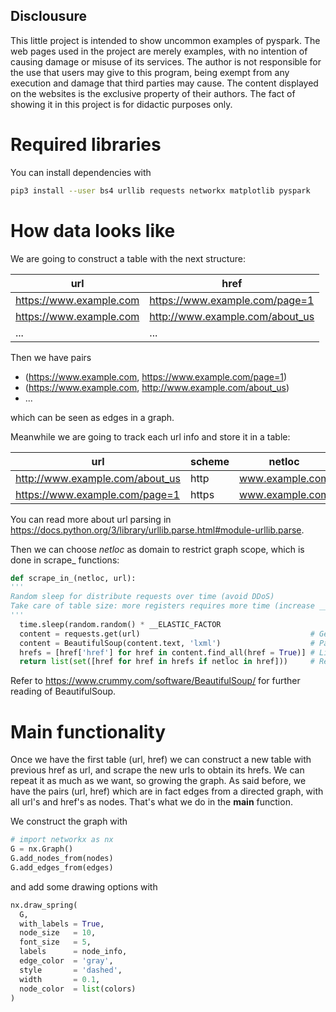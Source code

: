 ## Disclousure
This little project is intended to show uncommon examples of pyspark.
The web pages used in the project are merely examples, 
with no intention of causing damage or misuse of its services. 
The author is not responsible for the use that users may give to this program, 
being exempt from any execution and damage that third parties may cause.
The content displayed on the websites is the exclusive property of their authors. 
The fact of showing it in this project is for didactic purposes only.

# Required libraries

You can install dependencies with 

```bash
pip3 install --user bs4 urllib requests networkx matplotlib pyspark
```

# How data looks like

We are going to construct a table with the next structure:

url | href
----|-----
https://www.example.com | https://www.example.com/page=1
https://www.example.com | http://www.example.com/about_us
...             | ...

Then we have pairs 
* (https://www.example.com, https://www.example.com/page=1)
* (https://www.example.com, http://www.example.com/about_us)
* ...

which can be seen as edges in a graph.

Meanwhile we are going to track each url info and store it in a table:

url | scheme | netloc | path | parameters | query | fragment
----|--------|--------|------|------------|-------|---------
http://www.example.com/about_us | http | www.example.com | /about_us | | | 
https://www.example.com/page=1 | https | www.example.com | /page=1 | | |

You can read more about url parsing in https://docs.python.org/3/library/urllib.parse.html#module-urllib.parse.

Then we can choose *netloc* as domain to restrict graph scope, which is  done in scrape_ functions:
```python
def scrape_in_(netloc, url):
'''
Random sleep for distribute requests over time (avoid DDoS)
Take care of table size: more registers requires more time (increase __ELASTIC_FACTOR)
'''
  time.sleep(random.random() * __ELASTIC_FACTOR
  content = requests.get(url)                                      # Get html code from url
  content = BeautifulSoup(content.text, 'lxml')                    # Parse html content. Tree representation from labels.
  hrefs = [href['href'] for href in content.find_all(href = True)] # List of all href labels
  return list(set([href for href in hrefs if netloc in href]))     # Returns the minimal list of hrefs which contains its domain
```
Refer to https://www.crummy.com/software/BeautifulSoup/ for further reading of BeautifulSoup.

# Main functionality

Once we have the first table (url, href) we can construct a new table with previous href as url, and scrape the new urls to obtain its hrefs. We can repeat it as much as we want, so growing the graph. 
As said before, we have the pairs (url, href) which are in fact edges from a directed graph, with all url's and href's as nodes.
That's what we do in the **main** function.

We construct the graph with

```python
# import networkx as nx
G = nx.Graph()
G.add_nodes_from(nodes)
G.add_edges_from(edges)
```

and add some drawing options with

```python
nx.draw_spring(
  G,
  with_labels = True,
  node_size   = 10,
  font_size   = 5,
  labels      = node_info,
  edge_color  = 'gray',
  style       = 'dashed',
  width       = 0.1,
  node_color  = list(colors)
)
```
